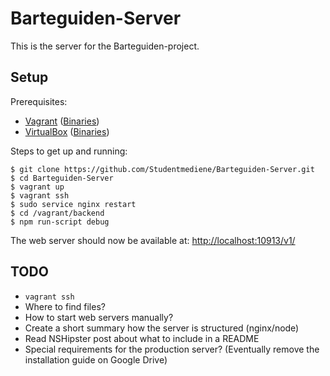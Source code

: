 # Barteguiden-Server

This is the server for the Barteguiden-project.

## Setup

Prerequisites:

- [Vagrant](http://vagrantup.com) ([Binaries](http://vagrantup.com/downloads.html))
- [VirtualBox](https://virtualbox.org) ([Binaries](https://virtualbox.org/wiki/Downloads))

Steps to get up and running:

```
$ git clone https://github.com/Studentmediene/Barteguiden-Server.git
$ cd Barteguiden-Server
$ vagrant up
$ vagrant ssh
$ sudo service nginx restart 
$ cd /vagrant/backend
$ npm run-script debug
```

The web server should now be available at: [http://localhost:10913/v1/](http://localhost:10913/v1/)

## TODO

- ```vagrant ssh```
- Where to find files?
- How to start web servers manually?
- Create a short summary how the server is structured (nginx/node)
- Read NSHipster post about what to include in a README
- Special requirements for the production server? (Eventually remove the installation guide on Google Drive)
